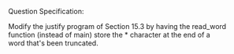 Question Specification:  
  
Modify the justify program of Section 15.3 by having the read_word  
function (instead of main) store the * character at the end of a  
word that's been truncated.